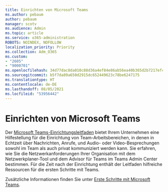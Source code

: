 ```yaml
---
title: Einrichten von Microsoft Teams
ms.author: pebaum
author: pebaum
manager: scotv
ms.audience: Admin
ms.topic: article
ms.service: o365-administration
ROBOTS: NOINDEX, NOFOLLOW
localization_priority: Priority
ms.collection: Adm_O365
ms.custom:
- "2605"
- "9000701"
ms.openlocfilehash: 34d77dac8da010c88d36a4ef84e86ab56ea40b365d2b7217efcd057df85738d3
ms.sourcegitcommit: b5f7da89a650d2915dc652449623c78be6247175
ms.translationtype: HT
ms.contentlocale: de-DE
ms.lasthandoff: 08/05/2021
ms.locfileid: "53956442"
---
```

# <a name="set-up-microsoft-teams"></a>Einrichten von Microsoft Teams

Der [Microsoft Teams-Einrichtungsleitfaden](https://aka.ms/teamsguidance)  bietet Ihrem Unternehmen eine Hilfestellung für die Einrichtung von Team-Arbeitsbereichen, in denen in Echtzeit über Nachrichten, Anrufe, und Audio- oder Video-Besprechungen sowohl im Team als auch privat kommuniziert werden kann. Sie erfahren, wie Sie die Netzwerkanforderungen Ihrer Organisation mit dem Netzwerkplaner-Tool und dem Advisor für Teams im Teams Admin Center bestimmen. Für die Zeit nach der Einrichtung enthält der Leitfaden hilfreiche Ressourcen für die ersten Schritte mit Teams.

Zusätzliche Informationen finden Sie unter [Erste Schritte mit Microsoft Teams](https://docs.microsoft.com/microsoftteams/get-started-with-teams-quick-start).
